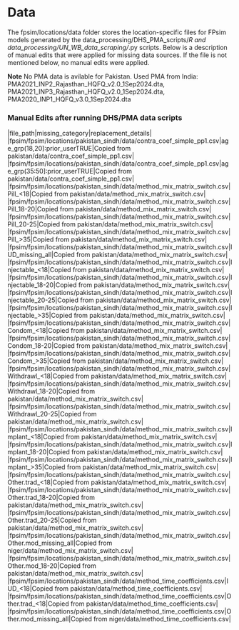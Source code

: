 # Data

The fpsim/locations/data folder stores the location-specific files for FPsim models generated by the data_processing/DHS_PMA_scripts/*R and data_processing/UN_WB_data_scraping/*.py scripts. Below is a description of manual edits that were applied for missing data sources. If the file is not mentioned below, no manual edits were applied.

**Note** No PMA data is avilable for Pakistan. Used PMA from India: PMA2021_INP2_Rajasthan_HQFQ_v2.0_1Sep2024.dta, PMA2021_INP3_Rajasthan_HQFQ_v2.0_1Sep2024.dta, PMA2020_INP1_HQFQ_v3.0_1Sep2024.dta 

### Manual Edits after running DHS/PMA data scripts

|file_path|missing_category|replacement_details|
|fpsim/fpsim/locations/pakistan_sindh/data/contra_coef_simple_pp1.csv|age_grp(18,20]:prior_userTRUE|Copied from pakistan/data/contra_coef_simple_pp1.csv|
|fpsim/fpsim/locations/pakistan_sindh/data/contra_coef_simple_pp1.csv|age_grp(35:50]:prior_userTRUE|Copied from pakistan/data/contra_coef_simple_pp1.csv|
|fpsim/fpsim/locations/pakistan_sindh/data/method_mix_matrix_switch.csv|Pill_<18|Copied from pakistan/data/method_mix_matrix_switch.csv|
|fpsim/fpsim/locations/pakistan_sindh/data/method_mix_matrix_switch.csv|Pill_18-20|Copied from pakistan/data/method_mix_matrix_switch.csv|
|fpsim/fpsim/locations/pakistan_sindh/data/method_mix_matrix_switch.csv|Pill_20-25|Copied from pakistan/data/method_mix_matrix_switch.csv|
|fpsim/fpsim/locations/pakistan_sindh/data/method_mix_matrix_switch.csv|Pill_>35|Copied from pakistan/data/method_mix_matrix_switch.csv|
|fpsim/fpsim/locations/pakistan_sindh/data/method_mix_matrix_switch.csv|IUD_missing_all|Copied from pakistan/data/method_mix_matrix_switch.csv|
|fpsim/fpsim/locations/pakistan_sindh/data/method_mix_matrix_switch.csv|Injectable_<18|Copied from pakistan/data/method_mix_matrix_switch.csv|
|fpsim/fpsim/locations/pakistan_sindh/data/method_mix_matrix_switch.csv|Injectable_18-20|Copied from pakistan/data/method_mix_matrix_switch.csv|
|fpsim/fpsim/locations/pakistan_sindh/data/method_mix_matrix_switch.csv|Injectable_20-25|Copied from pakistan/data/method_mix_matrix_switch.csv|
|fpsim/fpsim/locations/pakistan_sindh/data/method_mix_matrix_switch.csv|Injectable_>35|Copied from pakistan/data/method_mix_matrix_switch.csv|
|fpsim/fpsim/locations/pakistan_sindh/data/method_mix_matrix_switch.csv|Condom_<18|Copied from pakistan/data/method_mix_matrix_switch.csv|
|fpsim/fpsim/locations/pakistan_sindh/data/method_mix_matrix_switch.csv|Condom_18-20|Copied from pakistan/data/method_mix_matrix_switch.csv|
|fpsim/fpsim/locations/pakistan_sindh/data/method_mix_matrix_switch.csv|Condom_>35|Copied from pakistan/data/method_mix_matrix_switch.csv|
|fpsim/fpsim/locations/pakistan_sindh/data/method_mix_matrix_switch.csv|Withdrawl_<18|Copied from pakistan/data/method_mix_matrix_switch.csv|
|fpsim/fpsim/locations/pakistan_sindh/data/method_mix_matrix_switch.csv|Withdrawl_18-20|Copied from pakistan/data/method_mix_matrix_switch.csv|
|fpsim/fpsim/locations/pakistan_sindh/data/method_mix_matrix_switch.csv|Withdrawl_20-25|Copied from pakistan/data/method_mix_matrix_switch.csv|
|fpsim/fpsim/locations/pakistan_sindh/data/method_mix_matrix_switch.csv|Implant_<18|Copied from pakistan/data/method_mix_matrix_switch.csv|
|fpsim/fpsim/locations/pakistan_sindh/data/method_mix_matrix_switch.csv|Implant_18-20|Copied from pakistan/data/method_mix_matrix_switch.csv|
|fpsim/fpsim/locations/pakistan_sindh/data/method_mix_matrix_switch.csv|Implant_>35|Copied from pakistan/data/method_mix_matrix_switch.csv|
|fpsim/fpsim/locations/pakistan_sindh/data/method_mix_matrix_switch.csv|Other.trad_<18|Copied from pakistan/data/method_mix_matrix_switch.csv|
|fpsim/fpsim/locations/pakistan_sindh/data/method_mix_matrix_switch.csv|Other.trad_18-20|Copied from pakistan/data/method_mix_matrix_switch.csv|
|fpsim/fpsim/locations/pakistan_sindh/data/method_mix_matrix_switch.csv|Other.trad_20-25|Copied from pakistan/data/method_mix_matrix_switch.csv|
|fpsim/fpsim/locations/pakistan_sindh/data/method_mix_matrix_switch.csv|Other.mod_missing_all|Copied from niger/data/method_mix_matrix_switch.csv|
|fpsim/fpsim/locations/pakistan_sindh/data/method_mix_matrix_switch.csv|Other.mod_18-20|Copied from pakistan/data/method_mix_matrix_switch.csv|
|fpsim/fpsim/locations/pakistan_sindh/data/method_time_coefficients.csv|IUD_<18|Copied from pakistan/data/method_time_coefficients.csv|
|fpsim/fpsim/locations/pakistan_sindh/data/method_time_coefficients.csv|Other.trad_<18|Copied from pakistan/data/method_time_coefficients.csv|
|fpsim/fpsim/locations/pakistan_sindh/data/method_time_coefficients.csv|Other.mod_missing_all|Copied from niger/data/method_time_coefficients.csv|

